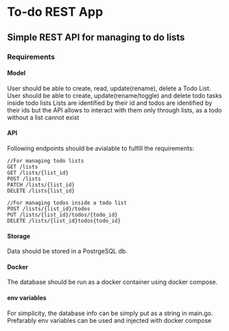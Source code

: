 # To-do REST App

## Simple REST API for managing to do lists

### Requirements

#### Model

User should be able to create, read, update(rename), delete a Todo List.
User should be able to create, update(rename/toggle) and delete todo tasks inside todo lists
Lists are identified by their id and todos are identified by their ids but the API allows to interact with them only through lists, as a todo without a list cannot exist

#### API

Following endpoints should be avialable to fulfill the requirements:

```
//For managing todo lists
GET /lists
GET /lists/{list_id}
POST /lists
PATCH /lists/{list_id}
DELETE /lists{list_id}

//For managing todos inside a todo list
POST /lists/{list_id}/todos
PUT /lists/{list_id}/todos/{todo_id}
DELETE /lists/{list_id}todos{todo_id}

```

#### Storage

Data should be stored in a PostrgeSQL db.

#### Docker

The database should be run as a docker container using docker compose.

#### env variables

For simplicity, the database info can be simply put as a string in main.go. Prefarably env variables can be used and injected with docker compose
